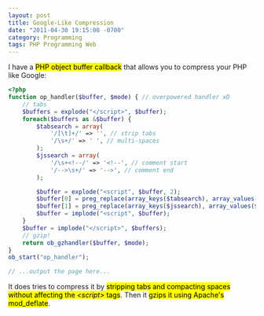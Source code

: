 ```yaml
---
layout: post
title: Google-Like Compression
date: "2011-04-30 19:15:00 -0700"
category: Programming
tags: PHP Programming Web
---
```

I have a <mark>PHP object buffer callback</mark> that allows you to compress your PHP like Google:

```php
<?php
function op_handler($buffer, $mode) { // overpowered handler xD
	// tabs
	$buffers = explode("</script>", $buffer);
	foreach($buffers as &$buffer) {
		$tabsearch = array(
			'/[\t]+/' => '', // strip tabs
			'/\s+/' => ' ', // multi-spaces
		);
		$jssearch = array(
			'/\s+<!--/' => '<!--', // comment start
			'/-->\s+/' => '-->', // comment end
		);

		$buffer = explode("<script", $buffer, 2);
		$buffer[0] = preg_replace(array_keys($tabsearch), array_values($tabsearch), $buffer[0]);
		$buffer[1] = preg_replace(array_keys($jssearch), array_values($jssearch), $buffer[1]);
		$buffer = implode("<script", $buffer);
	}
	$buffer = implode("</script>", $buffers);
	// gzip!
	return ob_gzhandler($buffer, $mode);
}
ob_start("op_handler");

// ...output the page here...
```

It does tries to compress it by <mark>stripping tabs and compacting spaces without affecting the *&lt;script&gt;* tags</mark>. Then it <mark>gzips it using Apache's mod\_deflate</mark>.

